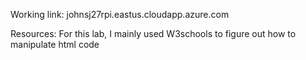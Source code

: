 Working link: johnsj27rpi.eastus.cloudapp.azure.com

Resources: For this lab, I mainly used W3schools to figure out how to manipulate html code